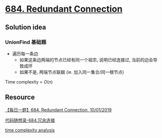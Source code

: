 # [684. Redundant Connection](https://leetcode.com/problems/redundant-connection/)

## Solution idea

### UnionFind 基础题

* 遍历每一条边
    * 如果这条边两端的节点已经有同一个祖宗, 说明已经连接过, 当前的边会导致成环
    * 如果不是, 两端节点联姻 (ie. 加入同一集合/同一根节点)

Time complexity = $O(n)$

## Resource

[【每日一题】684. Redundant Connection, 10/01/2019](https://www.youtube.com/watch?v=8u-sjzyHjDg)

[代码随想录-684.冗余连接](https://github.com/youngyangyang04/leetcode-master/blob/master/problems/0684.%E5%86%97%E4%BD%99%E8%BF%9E%E6%8E%A5.md)

[time complexity analysis](https://massivealgorithms.blogspot.com/2018/05/leetcode-684-redundant-connection.html)